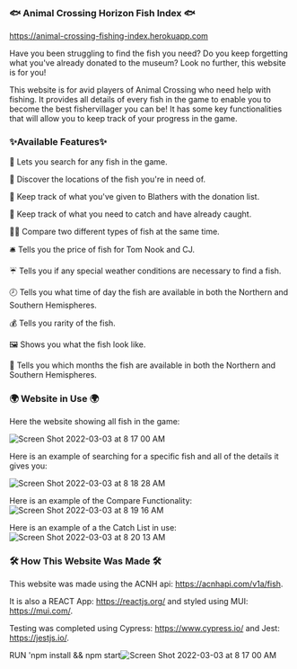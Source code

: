 ### 🐟  Animal Crossing Horizon Fish Index 🐟 

https://animal-crossing-fishing-index.herokuapp.com

Have you been struggling to find the fish you need? Do you keep forgetting what you've already donated to the museum? Look no further, this website is for you! 

This website is for avid players of Animal Crossing who need help with fishing. It provides all details of every fish in the game to enable you to become the best fishervillager you can be! It has some key functionalities that will allow you to keep track of your progress in the game. 

 ### ✨Available Features✨
 
 🔎 Lets you search for any fish in the game.
 
🧭 Discover the locations of the fish you're in need of.

🎁 Keep track of what you've given to Blathers with the donation list. 

🎣 Keep track of what you need to catch and have already caught. 

🐠🦑 Compare two different types of fish at the same time.

🛎 Tells you the price of fish for Tom Nook and CJ.

☔ Tells you if any special weather conditions are necessary to find a fish.

🕗 Tells you what time of day the fish are available in both the Northern and Southern Hemispheres. 

💰 Tells you rarity of the fish. 

🖼 Shows you what the fish look like.

📅 Tells you which months the fish are available in both the Northern and Southern Hemispheres. 


### 🌍 Website in Use 🌍 

Here the website showing all fish in the game:

![Screen Shot 2022-03-03 at 8 17 00 AM](https://user-images.githubusercontent.com/23236161/156573116-b94e795f-19f6-45be-89e3-cd466b3351af.png)

Here is an example of searching for a specific fish and all of the details it gives you:

![Screen Shot 2022-03-03 at 8 18 28 AM](https://user-images.githubusercontent.com/23236161/156573296-05457606-5efa-4fcd-98c1-aadcc9045aee.png)

Here is an example of the Compare Functionality:
![Screen Shot 2022-03-03 at 8 19 16 AM](https://user-images.githubusercontent.com/23236161/156573547-9e718d3a-c783-4685-9eed-694e5cdbb95e.png)


Here is an example of a the Catch List in use:
![Screen Shot 2022-03-03 at 8 20 13 AM](https://user-images.githubusercontent.com/23236161/156573618-b609296c-746e-4d8b-b316-29c460151452.png)


### 🛠 How This Website Was Made 🛠

This website was made using the ACNH api: https://acnhapi.com/v1a/fish.

It is also a REACT App: https://reactjs.org/ and styled using MUI: https://mui.com/. 

Testing was completed using Cypress: https://www.cypress.io/ and Jest: https://jestjs.io/. 


RUN 'npm install && npm start![Screen Shot 2022-03-03 at 8 17 00 AM](https://user-images.githubusercontent.com/23236161/156572991-61a8d58d-b157-46de-baa7-fa0331816d1a.png)


